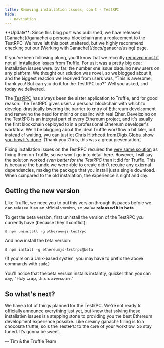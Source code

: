 ```yaml
---
title: Removing installation issues, con't - TestRPC
hide:
  - navigation
---
```


<p class="alert alert-info">
**Update**: Since this blog post was published, we have released [Ganache](/ganache) a personal blockchain and a replacement to the TestRPC. We have left this post unaltered, but we highly recommend checking out our [Working with Ganache](/docs/ganache/using) page.
</p>

If you've been following along, you'll know that we recently [removed most if not all installation issues from Truffle](/blog/how-were-making-installation-issues-a-thing-of-the-past). For us it was a pretty big deal: Installation issues were, by far, the number one issue plaguing new users on any platform. We thought our solution was novel, so we blogged about it, and the biggest reaction we received from users was, "This is awesome, thank you! But can you do it for the TestRPC too?" Well you asked, and today we delivered.

The [TestRPC](https://github.com/ethereumjs/testrpc) has always been the sister application to Truffle, and for good reason. The TestRPC gives users a personal blockchain with which to develop, drastically lowering the barrier to entry of Ethereum development and removing the need for mining or dealing with real Ether. Developing on the TestRPC is an integral part of every Ethereum project, and it's usually the first blockchain deployed to in a professional Ethereum developer's workflow. We'll be blogging about the ideal Truffle workflow a bit later, but instead of waiting, you can just let [Chris Hitchcott from Digix Global show you how it's done](https://youtu.be/SFW6W-DIdIo?t=1079). (Thank you Chris, this was a great presentation.)

Fixing installation issues on the TestRPC required the [very same solution](/blog/how-were-making-installation-issues-a-thing-of-the-past) as fixing them on Truffle, so we won't go into detail here. However, I will say the solution worked _even better for the TestRPC_ than it did for Truffle. This is because the bundle we were able to create didn't require any external dependencies, making the package that you install just a single download. When compared to the old installation, the experience is night and day.

## Getting the new version

Like Truffle, we need you to put this version through its paces before we can release it as an official version, so we've **released it in beta**.

To get the beta version, first uninstall the version of the TestRPC you currently have (because they'll conflict):

```shell
$ npm uninstall -g ethereumjs-testrpc
```

And now install the beta version:

```shell
$ npm install -g ethereumjs-testrpc@beta
```

(If you're on a Unix-based system, you may have to prefix the above commands with `sudo`.)

You'll notice that the beta version installs instantly, quicker than you can say, "Holy crap, this is awesome."

## So what's next?

We have a lot of things planned for the TestRPC. We're not ready to officially announce everything just yet, but know that solving these installation issues is a stepping stone to providing you the best Ethereum development experience possible. Like creamy ganache filling is to a chocolate truffle, so is the TestRPC to the core of your workflow. So stay tuned. It's gonna be sweet.

-- Tim & the Truffle Team
